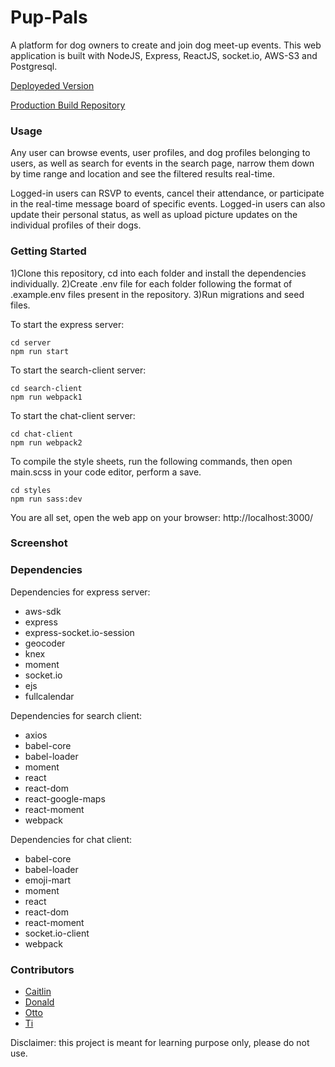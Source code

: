 # Pup-Pals

A platform for dog owners to create and join dog meet-up events. This web application is built with NodeJS, Express, ReactJS, socket.io, AWS-S3 and Postgresql.

[Deployeded Version](https://puppals.herokuapp.com/)

[Production Build Repository](https://github.com/nombiezinja/puppal-production)


### Usage

Any user can browse events, user profiles, and dog profiles belonging to users, as well as search for events in the search page, narrow them down by time range and location and see the filtered results real-time.

Logged-in users can RSVP to events, cancel their attendance, or participate in the real-time message board of specific events. Logged-in users can also update their personal status, as well as upload picture updates on the individual profiles of their dogs.

### Getting Started

1)Clone this repository, cd into each folder and install the dependencies individually.
2)Create .env file for each folder following the format of .example.env files present in the repository.
3)Run migrations and seed files.



To start the express server:
```
cd server
npm run start
```

To start the search-client server:
```
cd search-client
npm run webpack1
```
To start the chat-client server:
```
cd chat-client
npm run webpack2
```
To compile the style sheets, run the following commands, then open main.scss in your code editor, perform a save.
```
cd styles
npm run sass:dev
```

You are all set, open the web app on your browser: http://localhost:3000/

### Screenshot

### Dependencies

Dependencies for express server:
* aws-sdk
* express
* express-socket.io-session
* geocoder
* knex
* moment
* socket.io
* ejs
* fullcalendar

Dependencies for search client:
* axios
* babel-core
* babel-loader
* moment
* react
* react-dom
* react-google-maps
* react-moment
* webpack

Dependencies for chat client:
* babel-core
* babel-loader
* emoji-mart
* moment
* react
* react-dom
* react-moment
* socket.io-client
* webpack

### Contributors

* [Caitlin](https://github.com/caitlinquon)
* [Donald](https://github.com/donaldma)
* [Otto](https://github.com/aWildOtto)
* [Ti](https://github.com/nombiezinja)

Disclaimer: this project is meant for learning purpose only, please do not use.